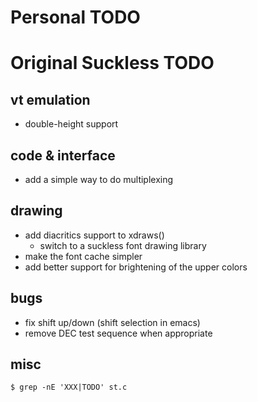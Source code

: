 # Personal TODO


# Original Suckless TODO

vt emulation
------------

* double-height support

code & interface
----------------

* add a simple way to do multiplexing

drawing
-------
* add diacritics support to xdraws()
	* switch to a suckless font drawing library
* make the font cache simpler
* add better support for brightening of the upper colors

bugs
----

* fix shift up/down (shift selection in emacs)
* remove DEC test sequence when appropriate

misc
----

    $ grep -nE 'XXX|TODO' st.c

